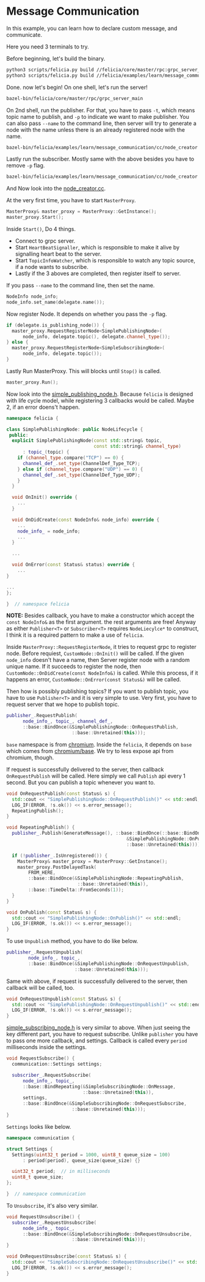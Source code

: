 # Message Communication

In this example, you can learn how to declare custom message, and communicate.

Here you need 3 terminals to try.

Before beginning, let's build the binary.

```bash
python3 scripts/felicia.py build //felicia/core/master/rpc:grpc_server_main
python3 scripts/felicia.py build //felicia/examples/learn/message_communication/cc:node_creator
```

Done. now let's begin! On one shell, let's run the server!

```bash
bazel-bin/felicia/core/master/rpc/grpc_server_main
```

On 2nd shell, run the publisher. For that, you have to pass `-t`, which means topic name to publish, and `-p` to indicate we want to make publisher. You can also pass `--name` to the command line, then server will try to generate a node with the name unless there is an already registered node with the name.

```bash
bazel-bin/felicia/examples/learn/message_communication/cc/node_creator -p -t message
```

Lastly run the subscriber. Mostly same with the above besides you have to remove `-p` flag.

```bash
bazel-bin/felicia/examples/learn/message_communication/cc/node_creator -t message
```

And Now look into the [node_creator.cc](node_creator.cc).

At the very first time, you have to start `MasterProxy`.

```c++
MasterProxy& master_proxy = MasterProxy::GetInstance();
master_proxy.Start();
```

Inside `Start()`, Do 4 things.
* Connect to grpc server.
* Start `HeartBeatSignaller`, which is responsible to make it alive by signalling heart beat to the server.
* Start `TopicInfoWatcher`, which is responsible to watch any topic source, if a node wants to subscribe.
* Lastly if the 3 aboves are completed, then register itself to server.

If you pass `--name` to the command line, then set the name.

```c++
NodeInfo node_info;
node_info.set_name(delegate.name());
```

Now register Node. It depends on whether you pass the `-p` flag.

```c++
if (delegate.is_publishing_node()) {
  master_proxy.RequestRegisterNode<SimplePublishingNode>(
      node_info, delegate.topic(), delegate.channel_type());
} else {
  master_proxy.RequestRegisterNode<SimpleSubscribingNode>(
      node_info, delegate.topic());
}
```

Lastly Run MasterProxy. This will blocks until `Stop()` is called.

```c++
master_proxy.Run();
```

Now look into the [simple_publishing_node.h](simple_publishing_node.h). Because `felicia` is designed with life cycle model, while registering 3 callbacks would be called. Maybe 2, if an error doens't happen.

```c++
namespace felicia {

class SimplePublishingNode: public NodeLifecycle {
 public:
  explicit SimplePublishingNode(const std::string& topic,
                                const std::string& channel_type)
      : topic_(topic) {
    if (channel_type.compare("TCP") == 0) {
      channel_def_.set_type(ChannelDef_Type_TCP);
    } else if (channel_type.compare("UDP") == 0) {
      channel_def_.set_type(ChannelDef_Type_UDP);
    }
  }

  void OnInit() override {
    ...
  }

  void OnDidCreate(const NodeInfo& node_info) override {
    ...
    node_info_ = node_info;
    ...
  }

  ...

  void OnError(const Status& status) override {
    ...
}

...
};

}  // namespace felicia
```

**NOTE:** Besides callback, you have to make a constructor which accept the `const NodeInfo&` as the first argument. the rest arguments are free! Anyway as either `Publisher<T>` or `Subscriber<T>` requires `NodeLiecylce*` to construct, I think it is a required pattern to make a use of `felicia`.

Inside `MasterProxy::RequestRegisterNode`, it tries to request grpc to register node.
Before requiest, `CustomNode::OnInit()` will be called. If the given `node_info` doesn't have a name, then Server register node with a random unique name. If it succeeds to register the node, then `CustomNode::OnDidCreate(const NodeInfo&)` is called. While this process, if it happens an error, `CustomNode::OnError(const Status&)` will be called.


Then how is possibly publishing topics? If you want to publish topic, you have to use `Publisher<T>` and it is very simple to use. Very first, you have to request server that we hope to publish topic.

```c++
publisher_.RequestPublish(
      node_info_, topic_, channel_def_,
      ::base::BindOnce(&SimplePublishingNode::OnRequestPublish,
                        ::base::Unretained(this)));
```

`base` namespace is from [chromium](/third_party/chromium). Inside the `felicia`, it depends on `base` which comes from [chromium/base](https://github.com/chromium/chromium/tree/master/base). We try to less expose api from chromium, though.

If request is successfully delivered to the server, then callback `OnRequestPublish` will be called. Here simply we call `Publish` api every 1 second. But you can publish a topic whenever you want to.

```c++
void OnRequestPublish(const Status& s) {
  std::cout << "SimplePublishingNode::OnRequestPublish()" << std::endl;
  LOG_IF(ERROR, !s.ok()) << s.error_message();
  RepeatingPublish();
}

void RepeatingPublish() {
  publisher_.Publish(GenerateMessage(), ::base::BindOnce(::base::BindOnce(
                                            &SimplePublishingNode::OnPublish,
                                            ::base::Unretained(this))));

  if (!publisher_.IsUnregistered()) {
    MasterProxy& master_proxy = MasterProxy::GetInstance();
    master_proxy.PostDelayedTask(
        FROM_HERE,
        ::base::BindOnce(&SimplePublishingNode::RepeatingPublish,
                          ::base::Unretained(this)),
        ::base::TimeDelta::FromSeconds(1));
  }
}

void OnPublish(const Status& s) {
  std::cout << "SimplePublishingNode::OnPublish()" << std::endl;
  LOG_IF(ERROR, !s.ok()) << s.error_message();
}
```

To use `Unpublish` method, you have to do like below.

```c++
publisher_.RequestUnpublish(
        node_info_, topic_,
        ::base::BindOnce(&SimplePublishingNode::OnRequestUnpublish,
                         ::base::Unretained(this)));
```

Same with above, if request is successfully delivered to the server, then callback
will be called, too.

```c++
void OnRequestUnpublish(const Status& s) {
  std::cout << "SimplePublishingNode::OnRequestUnpublish()" << std::endl;
  LOG_IF(ERROR, !s.ok()) << s.error_message();
}
```

[simple_subscribing_node.h](simple_subscribing_node.h) is very similar to above. When just seeing the key different part, you have to request subscribe. Unlike `publisher` you have to pass one more callback, and settings. Callback is called every `period` milliseconds inside the settings.

```c++
void RequestSubscribe() {
  communication::Settings settings;

  subscriber_.RequestSubscribe(
      node_info_, topic_,
      ::base::BindRepeating(&SimpleSubscribingNode::OnMessage,
                            ::base::Unretained(this)),
      settings,
      ::base::BindOnce(&SimpleSubscribingNode::OnRequestSubscribe,
                        ::base::Unretained(this)));
}
```

`Settings` looks like below.

```c++
namespace communication {

struct Settings {
  Settings(uint32_t period = 1000, uint8_t queue_size = 100)
      : period(period), queue_size(queue_size) {}

  uint32_t period;  // in milliseconds
  uint8_t queue_size;
};

}  // namespace communication
```

To `Unsubscribe`, it's also very similar.

```c++
void RequestUnsubscribe() {
  subscriber_.RequestUnsubscribe(
      node_info_, topic_,
      ::base::BindOnce(&SimpleSubscribingNode::OnRequestUnsubscribe,
                        ::base::Unretained(this)));
}

void OnRequestUnsubscribe(const Status& s) {
  std::cout << "SimpleSubscribingNode::OnRequestUnsubscribe()" << std::endl;
  LOG_IF(ERROR, !s.ok()) << s.error_message();
}
```

